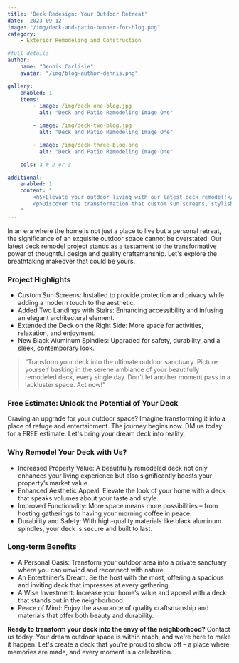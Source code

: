 ```yaml
---
title: 'Deck Redesign: Your Outdoor Retreat'
date: '2023-09-12'
image: "/img/deck-and-patio-banner-for-blog.png"
category:
    - Exterior Remodeling and Construction

#full details
author:
    name: "Dennis Carlisle"
    avatar: "/img/blog-author-dennis.png"

gallery:
    enabled: 1
    items:
        - image: /img/deck-one-blog.jpg
          alt: "Deck and Patio Remodeling Image One"

        - image: /img/deck-two-blog.jpg
          alt: "Deck and Patio Remodeling Image One"

        - image: /img/deck-three-blog.png
          alt: "Deck and Patio Remodeling Image One"

    cols: 3 # 2 or 3

additional:
    enabled: 1
    content: "
        <h5>Elevate your outdoor living with our latest deck remodel!</h5>
        <p>Discover the transformation that custom sun screens, stylish landings, an extended deck area, and sleek black aluminum spindles can bring. Increase your home's value and enjoy a beautiful, functional space for relaxation and entertainment. Ready to make your neighbors green with envy? Dive into our blog for inspiration and DM us today for a free estimate. Your dream deck awaits!</p>
    "
---
```


In an era where the home is not just a place to live but a personal retreat, the significance of an exquisite outdoor space cannot be overstated. Our latest deck remodel project stands as a testament to the transformative power of thoughtful design and quality craftsmanship. Let's explore the breathtaking makeover that could be yours.

### Project Highlights

- Custom Sun Screens: Installed to provide protection and privacy while adding a modern touch to the aesthetic.
- Added Two Landings with Stairs: Enhancing accessibility and infusing an elegant architectural element.
- Extended the Deck on the Right Side: More space for activities, relaxation, and enjoyment.
- New Black Aluminum Spindles: Upgraded for safety, durability, and a sleek, contemporary look.

> “Transform your deck into the ultimate outdoor sanctuary. Picture yourself basking in the serene ambiance of your beautifully remodeled deck, every single day. Don't let another moment pass in a lackluster space. Act now!”

### Free Estimate: Unlock the Potential of Your Deck

Craving an upgrade for your outdoor space? Imagine transforming it into a place of refuge and entertainment. The journey begins now. DM us today for a FREE estimate. Let's bring your dream deck into reality.

### Why Remodel Your Deck with Us?

- Increased Property Value: A beautifully remodeled deck not only enhances your living experience but also significantly boosts your property’s market value.
- Enhanced Aesthetic Appeal: Elevate the look of your home with a deck that speaks volumes about your taste and style.
- Improved Functionality: More space means more possibilities – from hosting gatherings to having your morning coffee in peace.
- Durability and Safety: With high-quality materials like black aluminum spindles, your deck is secure and built to last.

### Long-term Benefits

- A Personal Oasis: Transform your outdoor area into a private sanctuary where you can unwind and reconnect with nature.
- An Entertainer’s Dream: Be the host with the most, offering a spacious and inviting deck that impresses at every gathering.
- A Wise Investment: Increase your home’s value and appeal with a deck that stands out in the neighborhood.
- Peace of Mind: Enjoy the assurance of quality craftsmanship and materials that offer both beauty and durability.

**Ready to transform your deck into the envy of the neighborhood?** Contact us today. Your dream outdoor space is within reach, and we're here to make it happen. Let's create a deck that you're proud to show off – a place where memories are made, and every moment is a celebration.